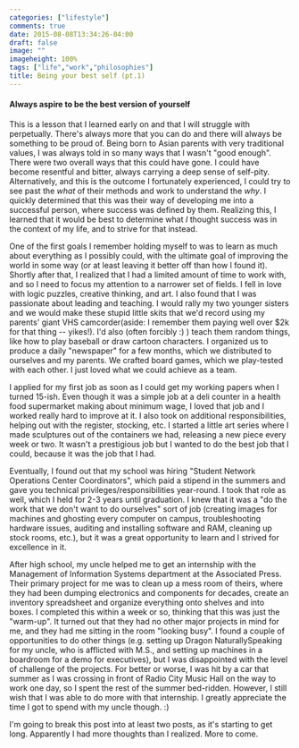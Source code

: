 ```yaml
---
categories: ["lifestyle"]
comments: true
date: 2015-08-08T13:34:26-04:00
draft: false
image: ""
imageheight: 100%
tags: ["life","work","philosophies"]
title: Being your best self (pt.1)
---
```


#### Always aspire to be the best version of yourself

This is a lesson that I learned early on and that I will struggle with perpetually. There's always more that you can do and there will always be something to be proud of.<!--more--> Being born to Asian parents with very traditional values, I was always told in so many ways that I wasn't "good enough". There were two overall ways that this could have gone. I could have become resentful and bitter, always carrying a deep sense of self-pity. Alternatively, and this is the outcome I fortunately experienced, I could try to see past the *what* of their methods and work to understand the *why*. I quickly determined that this was their way of developing me into a successful person, where success was defined by them. Realizing this, I learned that it would be best to determine what *I* thought success was in the context of my life, and to strive for that instead.

One of the first goals I remember holding myself to was to learn as much about everything as I possibly could, with the ultimate goal of improving the world in some way (or at least leaving it better off than how I found it). Shortly after that, I realized that I had a limited amount of time to work with, and so I need to focus my attention to a narrower set of fields. I fell in love with logic puzzles, creative thinking, and art. I also found that I was passionate about leading and teaching. I would rally my two younger sisters and we would make these stupid little skits that we'd record using my parents' giant VHS camcorder(aside: I remember them paying well over $2k for that thing -- yikes!). I'd also (often forcibly :) ) teach them random things, like how to play baseball or draw cartoon characters. I organized us to produce a daily "newspaper" for a few months, which we distributed to ourselves and my parents. We crafted board games, which we play-tested with each other. I just loved what we could achieve as a team.

I applied for my first job as soon as I could get my working papers when I turned 15-ish. Even though it was a simple job at a deli counter in a health food supermarket making about minimum wage, I loved that job and I worked really hard to improve at it. I also took on additional responsibilities, helping out with the register, stocking, etc. I started a little art series where I made sculptures out of the containers we had, releasing a new piece every week or two. It wasn't a prestigious job but I wanted to do the best job that I could, because it was the job that I had.

Eventually, I found out that my school was hiring "Student Network Operations Center Coordinators", which paid a stipend in the summers and gave you technical privileges/responsibilities year-round. I took that role as well, which I held for 2-3 years until graduation. I knew that it was a "do the work that we don't want to do ourselves" sort of job (creating images for machines and ghosting every computer on campus, troubleshooting hardware issues, auditing and installing software and RAM, cleaning up stock rooms, etc.), but it was a great opportunity to learn and I strived for excellence in it.

After high school, my uncle helped me to get an internship with the Management of Information Systems department at the Associated Press. Their primary project for me was to clean up a mess room of theirs, where they had been dumping electronics and components for decades, create an inventory spreadsheet and organize everything onto shelves and into boxes. I completed this within a week or so, thinking that this was just the "warm-up". It turned out that they had no other major projects in mind for me, and they had me sitting in the room "looking busy". I found a couple of opportunities to do other things (e.g. setting up Dragon NaturallySpeaking for my uncle, who is afflicted with M.S., and setting up machines in a boardroom for a demo for executives), but I was disappointed with the level of challenge of the projects. For better or worse, I was hit by a car that summer as I was crossing in front of Radio City Music Hall on the way to work one day, so I spent the rest of the summer bed-ridden. However, I still wish that I was able to do more with that internship. I greatly appreciate the time I got to spend with my uncle though. :)

I'm going to break this post into at least two posts, as it's starting to get long. Apparently I had more thoughts than I realized. More to come.